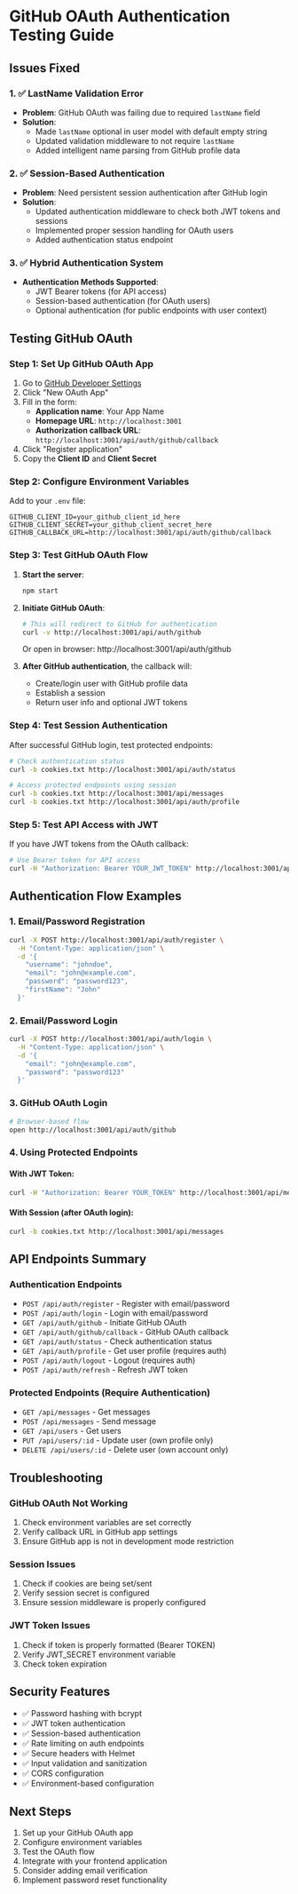 # GitHub OAuth Authentication Testing Guide

## Issues Fixed

### 1. ✅ LastName Validation Error
- **Problem**: GitHub OAuth was failing due to required `lastName` field
- **Solution**: 
  - Made `lastName` optional in user model with default empty string
  - Updated validation middleware to not require `lastName`
  - Added intelligent name parsing from GitHub profile data

### 2. ✅ Session-Based Authentication
- **Problem**: Need persistent session authentication after GitHub login
- **Solution**:
  - Updated authentication middleware to check both JWT tokens and sessions
  - Implemented proper session handling for OAuth users
  - Added authentication status endpoint

### 3. ✅ Hybrid Authentication System
- **Authentication Methods Supported**:
  - JWT Bearer tokens (for API access)
  - Session-based authentication (for OAuth users)
  - Optional authentication (for public endpoints with user context)

## Testing GitHub OAuth

### Step 1: Set Up GitHub OAuth App

1. Go to [GitHub Developer Settings](https://github.com/settings/developers)
2. Click "New OAuth App"
3. Fill in the form:
   - **Application name**: Your App Name
   - **Homepage URL**: `http://localhost:3001`
   - **Authorization callback URL**: `http://localhost:3001/api/auth/github/callback`
4. Click "Register application"
5. Copy the **Client ID** and **Client Secret**

### Step 2: Configure Environment Variables

Add to your `.env` file:
```env
GITHUB_CLIENT_ID=your_github_client_id_here
GITHUB_CLIENT_SECRET=your_github_client_secret_here
GITHUB_CALLBACK_URL=http://localhost:3001/api/auth/github/callback
```

### Step 3: Test GitHub OAuth Flow

1. **Start the server**:
   ```bash
   npm start
   ```

2. **Initiate GitHub OAuth**:
   ```bash
   # This will redirect to GitHub for authentication
   curl -v http://localhost:3001/api/auth/github
   ```
   
   Or open in browser: http://localhost:3001/api/auth/github

3. **After GitHub authentication**, the callback will:
   - Create/login user with GitHub profile data
   - Establish a session
   - Return user info and optional JWT tokens

### Step 4: Test Session Authentication

After successful GitHub login, test protected endpoints:

```bash
# Check authentication status
curl -b cookies.txt http://localhost:3001/api/auth/status

# Access protected endpoints using session
curl -b cookies.txt http://localhost:3001/api/messages
curl -b cookies.txt http://localhost:3001/api/auth/profile
```

### Step 5: Test API Access with JWT

If you have JWT tokens from the OAuth callback:

```bash
# Use Bearer token for API access
curl -H "Authorization: Bearer YOUR_JWT_TOKEN" http://localhost:3001/api/messages
```

## Authentication Flow Examples

### 1. Email/Password Registration
```bash
curl -X POST http://localhost:3001/api/auth/register \
  -H "Content-Type: application/json" \
  -d '{
    "username": "johndoe",
    "email": "john@example.com", 
    "password": "password123",
    "firstName": "John"
  }'
```

### 2. Email/Password Login
```bash
curl -X POST http://localhost:3001/api/auth/login \
  -H "Content-Type: application/json" \
  -d '{
    "email": "john@example.com",
    "password": "password123"
  }'
```

### 3. GitHub OAuth Login
```bash
# Browser-based flow
open http://localhost:3001/api/auth/github
```

### 4. Using Protected Endpoints

#### With JWT Token:
```bash
curl -H "Authorization: Bearer YOUR_TOKEN" http://localhost:3001/api/messages
```

#### With Session (after OAuth login):
```bash
curl -b cookies.txt http://localhost:3001/api/messages
```

## API Endpoints Summary

### Authentication Endpoints
- `POST /api/auth/register` - Register with email/password
- `POST /api/auth/login` - Login with email/password  
- `GET /api/auth/github` - Initiate GitHub OAuth
- `GET /api/auth/github/callback` - GitHub OAuth callback
- `GET /api/auth/status` - Check authentication status
- `GET /api/auth/profile` - Get user profile (requires auth)
- `POST /api/auth/logout` - Logout (requires auth)
- `POST /api/auth/refresh` - Refresh JWT token

### Protected Endpoints (Require Authentication)
- `GET /api/messages` - Get messages
- `POST /api/messages` - Send message
- `GET /api/users` - Get users
- `PUT /api/users/:id` - Update user (own profile only)
- `DELETE /api/users/:id` - Delete user (own account only)

## Troubleshooting

### GitHub OAuth Not Working
1. Check environment variables are set correctly
2. Verify callback URL in GitHub app settings
3. Ensure GitHub app is not in development mode restriction

### Session Issues
1. Check if cookies are being set/sent
2. Verify session secret is configured
3. Ensure session middleware is properly configured

### JWT Token Issues
1. Check if token is properly formatted (Bearer TOKEN)
2. Verify JWT_SECRET environment variable
3. Check token expiration

## Security Features

- ✅ Password hashing with bcrypt
- ✅ JWT token authentication
- ✅ Session-based authentication
- ✅ Rate limiting on auth endpoints
- ✅ Secure headers with Helmet
- ✅ Input validation and sanitization
- ✅ CORS configuration
- ✅ Environment-based configuration

## Next Steps

1. Set up your GitHub OAuth app
2. Configure environment variables
3. Test the OAuth flow
4. Integrate with your frontend application
5. Consider adding email verification
6. Implement password reset functionality 